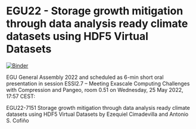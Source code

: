 # EGU22 - Storage growth mitigation through data analysis ready climate datasets using HDF5 Virtual Datasets

[![Binder](https://mybinder.org/badge_logo.svg)](https://mybinder.org/v2/gh/zequihg50/egu22-vds/HEAD?labpath=demo.ipynb)

EGU General Assembly 2022 and scheduled as 6-min short oral presentation in session ESSI2.7 – Meeting Exascale Computing Challenges with Compression and Pangeo, room 0.51 on Wednesday, 25 May 2022, 17:57 CEST:

EGU22-7151
Storage growth mitigation through data analysis ready climate datasets using HDF5 Virtual Datasets
by Ezequiel Cimadevilla and Antonio S. Cofiño
